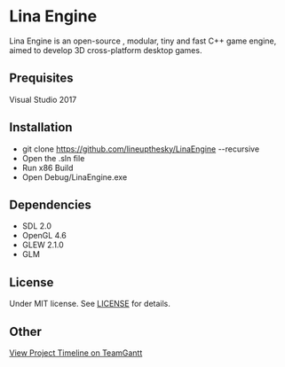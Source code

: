 # Lina Engine
Lina Engine is an open-source , modular, tiny and fast C++ game engine, aimed to develop 3D cross-platform desktop games.

## Prequisites
Visual Studio 2017

## Installation
- git clone https://github.com/lineupthesky/LinaEngine --recursive
- Open the .sln file
- Run x86 Build
- Open Debug/LinaEngine.exe

## Dependencies
- SDL 2.0
- OpenGL 4.6
- GLEW 2.1.0
- GLM

## License
Under MIT license. See [LICENSE](https://github.com/lineupthesky/LinaEngine/blob/master/LICENSE.md) for details.

## Other

[View Project Timeline on TeamGantt](https://prod.teamgantt.com/gantt/schedule/?ids=1324878&public_keys=HmDPAs8HHBwi&zoom=d100&font_size=12&estimated_hours=0&assigned_resources=0&percent_complete=0&documents=0&comments=0&col_width=355&hide_header_tabs=0&menu_view=1&resource_filter=1&name_in_bar=0&name_next_to_bar=0&resource_names=1#user=&company=&custom=&date_filter=&hide_completed=false&color_filter=)
